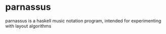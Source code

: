 parnassus
=========

parnassus is a haskell music notation program, intended for experimenting with layout algorithms
